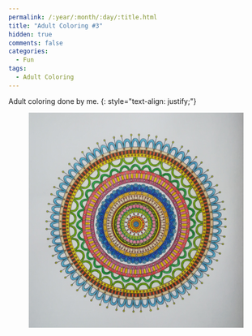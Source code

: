 ```yaml
---
permalink: /:year/:month/:day/:title.html
title: "Adult Coloring #3"
hidden: true
comments: false
categories:
  - Fun
tags:
  - Adult Coloring
---
```


Adult coloring done by me.
{: style="text-align: justify;"}
<br>

<figure>
    <a href="/assets/img/blogs/2018/09/20/IMG_20180920_004826.jpg"><img src="/assets/img/blogs/2018/09/20/IMG_20180920_004826.jpg"></a>
</figure>
